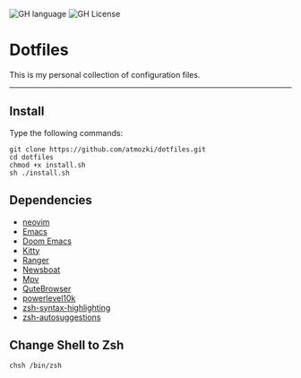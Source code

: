 ![GH language](https://img.shields.io/github/languages/top/atmozki/dotfiles?style=for-the-badge)
![GH License](https://img.shields.io/github/license/atmozki/dotfiles?style=for-the-badge)

# Dotfiles
This is my personal collection of configuration files.

---
## Install

Type the following commands:

```
git clone https://github.com/atmozki/dotfiles.git
cd dotfiles
chmod +x install.sh
sh ./install.sh
```

## Dependencies

- [neovim](https://neovim.io/)
- [Emacs](https://www.gnu.org/software/emacs/)
- [Doom Emacs](https://github.com/doomemacs/doomemacs)
- [Kitty](https://sw.kovidgoyal.net/kitty/)
- [Ranger](https://github.com/ranger/ranger)
- [Newsboat](https://wiki.archlinux.org/title/Newsboat)
- [Mpv](https://mpv.io/)
- [QuteBrowser](https://qutebrowser.org/)
- [powerlevel10k](https://github.com/romkatv/powerlevel10k)
- [zsh-syntax-highlighting](https://github.com/zsh-users/zsh-syntax-highlighting)
- [zsh-autosuggestions](https://github.com/zsh-users/zsh-autosuggestions)

## Change Shell to Zsh

`chsh /bin/zsh`
